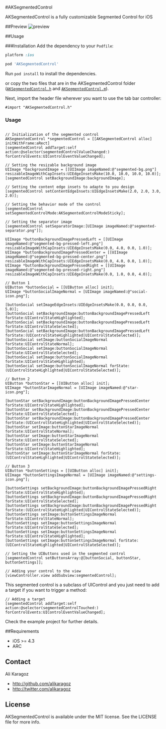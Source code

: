 #AKSegmentedControl

AKSegmentedControl is a fully customizable Segmented Control for iOS

##Preview
![preview](https://github.com/alikaragoz/AKSegmentedControl/raw/master/screenshots/aksegmentedcontrol-screenshot.png)

##Usage

###Installation
Add the dependency to your `Podfile`:

```ruby
platform :ios

pod 'AKSegmentedControl'
```
Run `pod install` to install the dependencies.

or copy the two files that are in the AKSegmentedControl folder ([`AKSegmentedControl.h`](https://github.com/alikaragoz/AKSegmentedControl/blob/master/ASegmentedControl/AKSegmentedControl.h) and [`AKSegmentedControl.m`](https://github.com/alikaragoz/AKSegmentedControl/blob/master/ASegmentedControl/AKSegmentedControl.m)).

Next, import the header file wherever you want to use the tab bar controller:

```objc
#import "AKSegmentedControl.h"
```

### Usage
```objc

// Initialization of the segmented control
AKSegmentedControl *segmentedControl = [[AKSegmentedControl alloc] initWithFrame:aRect]
[segmentedControl addTarget:self action:@selector(segmentedControlValueChanged:) forControlEvents:UIControlEventValueChanged];

// Setting the resizable background image
UIImage *backgroundImage = [[UIImage imageNamed:@"segmented-bg.png"] resizableImageWithCapInsets:UIEdgeInsetsMake(10.0, 10.0, 10.0, 10.0)];
[segmentedControl setBackgroundImage:backgroundImage];

// Setting the content edge insets to adapte to you design
[segmentedControl setContentEdgeInsets:UIEdgeInsetsMake(2.0, 2.0, 3.0, 2.0)];

// Setting the behavior mode of the control
[segmentedControl setSegmentedControlMode:AKSegmentedControlModeSticky];

// Setting the separator image
[segmentedControl setSeparatorImage:[UIImage imageNamed:@"segmented-separator.png"]];

UIImage *buttonBackgroundImagePressedLeft = [[UIImage imageNamed:@"segmented-bg-pressed-left.png"] resizableImageWithCapInsets:UIEdgeInsetsMake(0.0, 4.0, 0.0, 1.0)];
UIImage *buttonBackgroundImagePressedCenter = [[UIImage imageNamed:@"segmented-bg-pressed-center.png"] resizableImageWithCapInsets:UIEdgeInsetsMake(0.0, 4.0, 0.0, 1.0)];
UIImage *buttonBackgroundImagePressedRight = [[UIImage imageNamed:@"segmented-bg-pressed-right.png"] resizableImageWithCapInsets:UIEdgeInsetsMake(0.0, 1.0, 0.0, 4.0)];

// Button 1
UIButton *buttonSocial = [[UIButton alloc] init];
UIImage *buttonSocialImageNormal = [UIImage imageNamed:@"social-icon.png"];

[buttonSocial setImageEdgeInsets:UIEdgeInsetsMake(0.0, 0.0, 0.0, 5.0)];
[buttonSocial setBackgroundImage:buttonBackgroundImagePressedLeft forState:UIControlStateHighlighted];
[buttonSocial setBackgroundImage:buttonBackgroundImagePressedLeft forState:UIControlStateSelected];
[buttonSocial setBackgroundImage:buttonBackgroundImagePressedLeft forState:(UIControlStateHighlighted|UIControlStateSelected)];
[buttonSocial setImage:buttonSocialImageNormal forState:UIControlStateNormal];
[buttonSocial setImage:buttonSocialImageNormal forState:UIControlStateSelected];
[buttonSocial setImage:buttonSocialImageNormal forState:UIControlStateHighlighted];
[buttonSocial setImage:buttonSocialImageNormal forState:(UIControlStateHighlighted|UIControlStateSelected)];
    
// Button 2
UIButton *buttonStar = [[UIButton alloc] init];
UIImage *buttonStarImageNormal = [UIImage imageNamed:@"star-icon.png"];
    
[buttonStar setBackgroundImage:buttonBackgroundImagePressedCenter forState:UIControlStateHighlighted];
[buttonStar setBackgroundImage:buttonBackgroundImagePressedCenter forState:UIControlStateSelected];
[buttonStar setBackgroundImage:buttonBackgroundImagePressedCenter forState:(UIControlStateHighlighted|UIControlStateSelected)];
[buttonStar setImage:buttonStarImageNormal forState:UIControlStateNormal];
[buttonStar setImage:buttonStarImageNormal forState:UIControlStateSelected];
[buttonStar setImage:buttonStarImageNormal forState:UIControlStateHighlighted];
[buttonStar setImage:buttonStarImageNormal forState:(UIControlStateHighlighted|UIControlStateSelected)];
    
// Button 3
UIButton *buttonSettings = [[UIButton alloc] init];
UIImage *buttonSettingsImageNormal = [UIImage imageNamed:@"settings-icon.png"];
    
[buttonSettings setBackgroundImage:buttonBackgroundImagePressedRight forState:UIControlStateHighlighted];
[buttonSettings setBackgroundImage:buttonBackgroundImagePressedRight forState:UIControlStateSelected];
[buttonSettings setBackgroundImage:buttonBackgroundImagePressedRight forState:(UIControlStateHighlighted|UIControlStateSelected)];
[buttonSettings setImage:buttonSettingsImageNormal forState:UIControlStateNormal];
[buttonSettings setImage:buttonSettingsImageNormal forState:UIControlStateSelected];
[buttonSettings setImage:buttonSettingsImageNormal forState:UIControlStateHighlighted];
[buttonSettings setImage:buttonSettingsImageNormal forState:(UIControlStateHighlighted|UIControlStateSelected)];
    
// Setting the UIButtons used in the segmented control
[segmentedControl setButtonsArray:@[buttonSocial, buttonStar, buttonSettings]];

// Adding your control to the view
[viewController.view addSubview:segmentedControl];
```
This segmented control is a subclass of UIControl and you just need to add a target if you want to trigger a method:
```objc
// Adding a target
[segmentedControl addTarget:self action:@selector(segmentedControlTouched:) forControlEvents:UIControlEventValueChanged];
```

Check the example project for further details.

##Requirements
- iOS >= 4.3
- ARC

## Contact

Ali Karagoz

- http://github.com/alikaragoz
- http://twitter.com/alikaragoz

## License

AKSegmentedControl is available under the MIT license. See the LICENSE file for more info.
